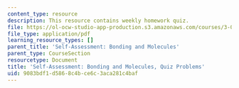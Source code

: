 ```yaml
---
content_type: resource
description: This resource contains weekly homework quiz.
file: https://ol-ocw-studio-app-production.s3.amazonaws.com/courses/3-091sc-introduction-to-solid-state-chemistry-fall-2010/9083bdf1d5868c4bce6c3aca281c4baf_MIT3_091SCF09_sa2_quiz.pdf
file_type: application/pdf
learning_resource_types: []
parent_title: 'Self-Assessment: Bonding and Molecules'
parent_type: CourseSection
resourcetype: Document
title: 'Self-Assessment: Bonding and Molecules, Quiz Problems'
uid: 9083bdf1-d586-8c4b-ce6c-3aca281c4baf
---
```

